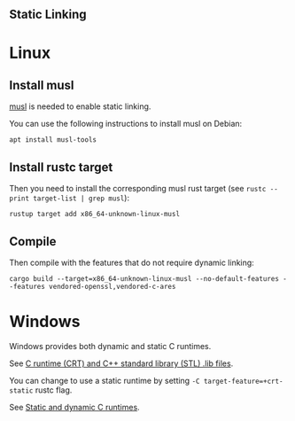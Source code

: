 Static Linking
---

# Linux

## Install musl

[musl](https://musl.libc.org/) is needed to enable static linking.

You can use the following instructions to install musl on Debian:

```shell
apt install musl-tools
```

## Install rustc target

Then you need to install the corresponding musl rust target (see `rustc --print target-list | grep musl`):

```shell
rustup target add x86_64-unknown-linux-musl
```

## Compile

Then compile with the features that do not require dynamic linking:

```shell
cargo build --target=x86_64-unknown-linux-musl --no-default-features --features vendored-openssl,vendored-c-ares
```

# Windows

Windows provides both dynamic and static C runtimes.

See [C runtime (CRT) and C++ standard library (STL) .lib files](https://learn.microsoft.com/en-us/cpp/c-runtime-library/crt-library-features).

You can change to use a static runtime by setting `-C target-feature=+crt-static` rustc flag.

See [Static and dynamic C runtimes](https://doc.rust-lang.org/reference/linkage.html#static-and-dynamic-c-runtimes).
